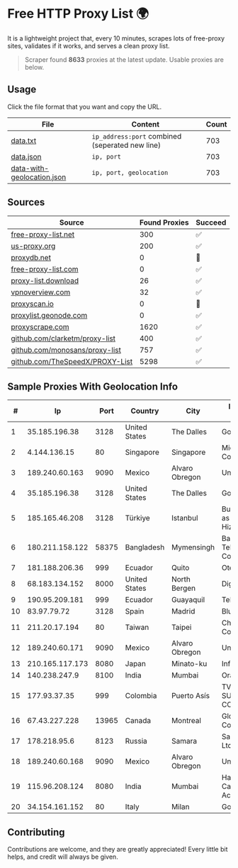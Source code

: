 
# Free HTTP Proxy List 🌍

It is a lightweight project that, every 10 minutes, scrapes lots of free-proxy sites, validates if it works, and serves a clean proxy list.


> Scraper found **8633** proxies at the latest update. Usable proxies are below.

## Usage

Click the file format that you want and copy the URL.


|File|Content|Count|
|----|-------|-----|
|[data.txt](https://raw.githubusercontent.com/themiralay/Proxy-List-World/master/data.txt)|`ip_address:port` combined (seperated new line)|703|
|[data.json](https://raw.githubusercontent.com/themiralay/Proxy-List-World/master/data.json)|`ip, port`|703|
|[data-with-geolocation.json](https://raw.githubusercontent.com/themiralay/Proxy-List-World/master/data-with-geolocation.json)|`ip, port, geolocation`|703|

## Sources

|Source|Found Proxies|Succeed|
|------|-------------|-------|
|[free-proxy-list.net](https://free-proxy-list.net)|300|✅|
|[us-proxy.org](https://www.us-proxy.org)|200|✅|
|[proxydb.net](http://proxydb.net)|0|🚫|
|[free-proxy-list.com](https://free-proxy-list.com/?page=&port=&type%5B%5D=http&type%5B%5D=https&up_time=0&search=Search)|0|✅|
|[proxy-list.download](https://www.proxy-list.download/HTTP)|26|✅|
|[vpnoverview.com](https://vpnoverview.com/privacy/anonymous-browsing/free-proxy-servers)|32|✅|
|[proxyscan.io](https://www.proxyscan.io)|0|🚫|
|[proxylist.geonode.com](https://proxylist.geonode.com/api/proxy-list?limit=300&page=1&sort_by=lastChecked&sort_type=desc&protocols=http,https)|0|✅|
|[proxyscrape.com](https://api.proxyscrape.com/v2/?request=displayproxies&protocol=http&timeout=10000&country=all&ssl=all&anonymity=all)|1620|✅|
|[github.com/clarketm/proxy-list](https://raw.githubusercontent.com/clarketm/proxy-list/master/proxy-list-raw.txt)|400|✅|
|[github.com/monosans/proxy-list](https://raw.githubusercontent.com/monosans/proxy-list/main/proxies/http.txt)|757|✅|
|[github.com/TheSpeedX/PROXY-List](https://raw.githubusercontent.com/TheSpeedX/PROXY-List/master/http.txt)|5298|✅|


## Sample Proxies With Geolocation Info

|#|Ip|Port|Country|City|Internet Service Provider|
|-|--|----|-------|----|-------------------------|
|1|35.185.196.38|3128|United States|The Dalles|Google LLC|
|2|4.144.136.15|80|Singapore|Singapore|Microsoft Corporation|
|3|189.240.60.163|9090|Mexico|Alvaro Obregon|Uninet S.A. de C.V.|
|4|35.185.196.38|3128|United States|The Dalles|Google LLC|
|5|185.165.46.208|3128|Türkiye|Istanbul|Burak Buylu trading as BurtiNET Internet Hizmetleri|
|6|180.211.158.122|58375|Bangladesh|Mymensingh|Bangladesh Telecommunications Company Ltd.|
|7|181.188.206.36|999|Ecuador|Quito|Otecel S.A|
|8|68.183.134.152|8000|United States|North Bergen|DigitalOcean, LLC|
|9|190.95.209.181|999|Ecuador|Guayaquil|Telconet S.A|
|10|83.97.79.72|3128|Spain|Madrid|BlueVPS OU|
|11|211.20.17.194|80|Taiwan|Taipei|Chunghwa Telecom Co., Ltd.|
|12|189.240.60.171|9090|Mexico|Alvaro Obregon|Uninet S.A. de C.V.|
|13|210.165.117.173|8080|Japan|Minato-ku|InfoSphere|
|14|140.238.247.9|8100|India|Mumbai|Oracle Corporation|
|15|177.93.37.35|999|Colombia|Puerto Asís|TV AZTECA SUCURSAL COLOMBIA|
|16|67.43.227.228|13965|Canada|Montreal|GloboTech Communications|
|17|178.218.95.6|8123|Russia|Samara|Samarasvyazinform Ltd|
|18|189.240.60.168|9090|Mexico|Alvaro Obregon|Uninet S.A. de C.V.|
|19|115.96.208.124|8080|India|Mumbai|Hathway IP over Cable Internet Access|
|20|34.154.161.152|80|Italy|Milan|Google LLC|



## Contributing

Contributions are welcome, and they are greatly appreciated! Every
little bit helps, and credit will always be given.

